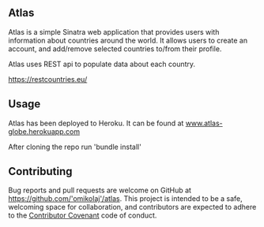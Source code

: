## Atlas
Atlas is a simple Sinatra web application that provides users with information about countries around the world.
It allows users to create an account, and add/remove selected countries to/from their profile.

Atlas uses REST api to populate data about each country.

https://restcountries.eu/

## Usage

Atlas has been deployed to Heroku. It can be found at www.atlas-globe.herokuapp.com

After cloning the repo run 'bundle install'

## Contributing

Bug reports and pull requests are welcome on GitHub at https://github.com/'omikolaj'/atlas. This project is intended to be a safe, welcoming space for collaboration, and contributors are expected to adhere to the [Contributor Covenant](http://contributor-covenant.org) code of conduct.

